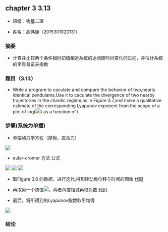 ## chapter 3 3.13

* 班级：物基二班

* 姓名：高伟康（2015301020131）

### 摘要

* 计算并比较两个条件相同初值相近系统的运动随时间变化的过程，并估计系统的李雅普诺夫指数

### 题目（3.13）

* Write a program to caculate and compare the behavior of two,nearly identical pendulams.Use it to caculate the divergence
of two nearby trajectories in the chaotic regime,as in Figure 3.7,and make a qualitative estimate of the corresponding Lyapunov
exponent from the scope of a plot of log(<img src="http://latex.codecogs.com/gif.latex?\Delta\theta">) as a function of t.

### 步骤(系统为单摆)

* 单摆动力学方程（摩擦，震荡力）

<img src="http://latex.codecogs.com/gif.latex?\frac{d^{2}\theta}{dt^{2}}=-\frac{g}{l}sin\theta-q\frac{d\theta}{dt}+F_{D}sin(\Omega_{D}t)">

* eular-cromer 方法 公式

<img src="http://latex.codecogs.com/gif.latex?\omega_{i+1}=\omega_{i}-\frac{d^{2}\theta}{dt^{2}}\Delta\,t">

<img src="http://latex.codecogs.com/gif.latex?\theta\,_{i+1}=\theta_{i}+\omega_{i+1}\Delta\,t">

<img src="http://latex.codecogs.com/gif.latex?t_{i+1}=t_{i}+\Delta\,t">

* 取Figure 3.6 的数据，进行迭代,得到转动角位移与时间的图像    [代码](./)

* 再取另一个初值<img src="http://latex.codecogs.com/gif.latex?\theta=0.201rad/s">，两者角度相减再取对数    [代码](./)
  
* 最后，将所得到的Lyapunov指数取平均得
<img src="http://latex.codecogs.com/gif.latex?\lambda=0.022922360642880064">

### 结论

